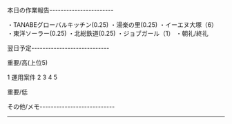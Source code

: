 本日の作業報告-----------------------

・TANABEグローバルキッチン(0.25)
・湯楽の里(0.25)
・イーエヌ大塚（6）
・東洋ソーラー(0.25)
・北総鉄道(0.25)
・ジョブガール（1）
・朝礼/終礼

翌日予定----------------------------

重要/高(上位5)

1 運用案件
2 
3 
4 
5 

重要/低


その他/メモ---------------------------

--------------------------------------
